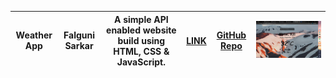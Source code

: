| Weather App | Falguni Sarkar | A simple API enabled website build using HTML, CSS & JavaScript. | [LINK](lostgirljourney.github.io/weather-app/) | [GitHub Repo](https://github.com/lostgirljourney/Weather-App.git) | ![Cover Photo](https://github.com/lostgirljourney/Weather-App/blob/master/Weather-App.png) |
|-|-|-|-|-|-|

